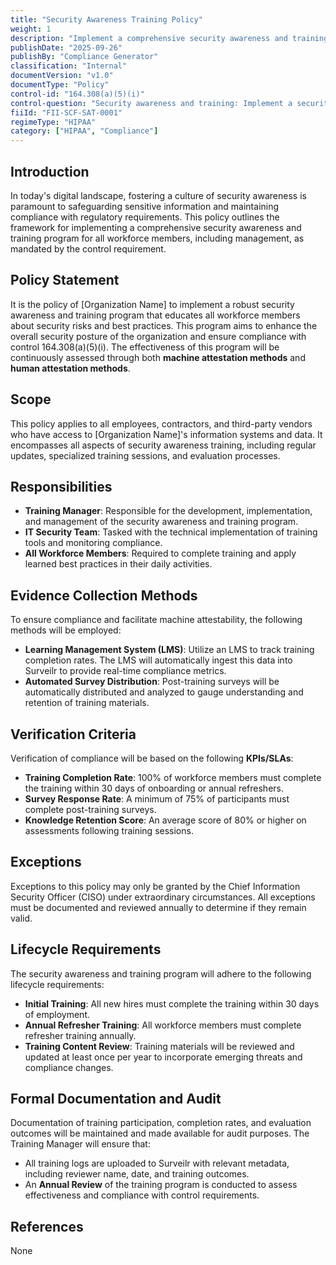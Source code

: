 ```yaml
---
title: "Security Awareness Training Policy"
weight: 1
description: "Implement a comprehensive security awareness and training program for all workforce members to enhance organizational security and compliance."
publishDate: "2025-09-26"
publishBy: "Compliance Generator"
classification: "Internal"
documentVersion: "v1.0"
documentType: "Policy"
control-id: "164.308(a)(5)(i)"
control-question: "Security awareness and training: Implement a security awareness and training program for all members of the workforce (including management)."
fiiId: "FII-SCF-SAT-0001"
regimeType: "HIPAA"
category: ["HIPAA", "Compliance"]
---
```


## Introduction

In today's digital landscape, fostering a culture of security awareness is paramount to safeguarding sensitive information and maintaining compliance with regulatory requirements. This policy outlines the framework for implementing a comprehensive security awareness and training program for all workforce members, including management, as mandated by the control requirement.

## Policy Statement

It is the policy of [Organization Name] to implement a robust security awareness and training program that educates all workforce members about security risks and best practices. This program aims to enhance the overall security posture of the organization and ensure compliance with control 164.308(a)(5)(i). The effectiveness of this program will be continuously assessed through both **machine attestation methods** and **human attestation methods**.

## Scope

This policy applies to all employees, contractors, and third-party vendors who have access to [Organization Name]'s information systems and data. It encompasses all aspects of security awareness training, including regular updates, specialized training sessions, and evaluation processes.

## Responsibilities

- **Training Manager**: Responsible for the development, implementation, and management of the security awareness and training program.
- **IT Security Team**: Tasked with the technical implementation of training tools and monitoring compliance.
- **All Workforce Members**: Required to complete training and apply learned best practices in their daily activities.

## Evidence Collection Methods

To ensure compliance and facilitate machine attestability, the following methods will be employed:

- **Learning Management System (LMS)**: Utilize an LMS to track training completion rates. The LMS will automatically ingest this data into Surveilr to provide real-time compliance metrics.
- **Automated Survey Distribution**: Post-training surveys will be automatically distributed and analyzed to gauge understanding and retention of training materials.

## Verification Criteria

Verification of compliance will be based on the following **KPIs/SLAs**:

- **Training Completion Rate**: 100% of workforce members must complete the training within 30 days of onboarding or annual refreshers.
- **Survey Response Rate**: A minimum of 75% of participants must complete post-training surveys.
- **Knowledge Retention Score**: An average score of 80% or higher on assessments following training sessions.

## Exceptions

Exceptions to this policy may only be granted by the Chief Information Security Officer (CISO) under extraordinary circumstances. All exceptions must be documented and reviewed annually to determine if they remain valid.

## Lifecycle Requirements

The security awareness and training program will adhere to the following lifecycle requirements:

- **Initial Training**: All new hires must complete the training within 30 days of employment.
- **Annual Refresher Training**: All workforce members must complete refresher training annually.
- **Training Content Review**: Training materials will be reviewed and updated at least once per year to incorporate emerging threats and compliance changes.

## Formal Documentation and Audit

Documentation of training participation, completion rates, and evaluation outcomes will be maintained and made available for audit purposes. The Training Manager will ensure that:

- All training logs are uploaded to Surveilr with relevant metadata, including reviewer name, date, and training outcomes.
- An **Annual Review** of the training program is conducted to assess effectiveness and compliance with control requirements.

## References

None